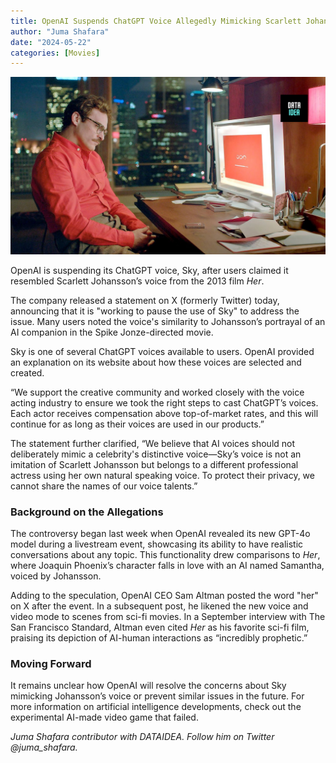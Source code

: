 ```yaml
---
title: OpenAI Suspends ChatGPT Voice Allegedly Mimicking Scarlett Johansson in "Her"
author: "Juma Shafara"
date: "2024-05-22"
categories: [Movies]
---
```


![IMDb](thumbnail.png)

OpenAI is suspending its ChatGPT voice, Sky, after users claimed it resembled Scarlett Johansson’s voice from the 2013 film _Her_.

The company released a statement on X (formerly Twitter) today, announcing that it is "working to pause the use of Sky" to address the issue. Many users noted the voice's similarity to Johansson’s portrayal of an AI companion in the Spike Jonze-directed movie.

Sky is one of several ChatGPT voices available to users. OpenAI provided an explanation on its website about how these voices are selected and created.

“We support the creative community and worked closely with the voice acting industry to ensure we took the right steps to cast ChatGPT’s voices. Each actor receives compensation above top-of-market rates, and this will continue for as long as their voices are used in our products.”

The statement further clarified, “We believe that AI voices should not deliberately mimic a celebrity's distinctive voice—Sky’s voice is not an imitation of Scarlett Johansson but belongs to a different professional actress using her own natural speaking voice. To protect their privacy, we cannot share the names of our voice talents.”

<script async src="https://pagead2.googlesyndication.com/pagead/js/adsbygoogle.js?client=ca-pub-8076040302380238"
     crossorigin="anonymous"></script>

<ins class="adsbygoogle"
     style="display:block; text-align:center;"
     data-ad-layout="in-article"
     data-ad-format="fluid"
     data-ad-client="ca-pub-8076040302380238"
     data-ad-slot="8693891310"></ins>

<script>
     (adsbygoogle = window.adsbygoogle || []).push({});
</script>

### Background on the Allegations

The controversy began last week when OpenAI revealed its new GPT-4o model during a livestream event, showcasing its ability to have realistic conversations about any topic. This functionality drew comparisons to _Her_, where Joaquin Phoenix’s character falls in love with an AI named Samantha, voiced by Johansson.

Adding to the speculation, OpenAI CEO Sam Altman posted the word "her" on X after the event. In a subsequent post, he likened the new voice and video mode to scenes from sci-fi movies. In a September interview with The San Francisco Standard, Altman even cited _Her_ as his favorite sci-fi film, praising its depiction of AI-human interactions as “incredibly prophetic.”

<script async src="https://pagead2.googlesyndication.com/pagead/js/adsbygoogle.js?client=ca-pub-8076040302380238"
     crossorigin="anonymous"></script>

<ins class="adsbygoogle"
     style="display:block; text-align:center;"
     data-ad-layout="in-article"
     data-ad-format="fluid"
     data-ad-client="ca-pub-8076040302380238"
     data-ad-slot="8693891310"></ins>

<script>
     (adsbygoogle = window.adsbygoogle || []).push({});
</script>

### Moving Forward

It remains unclear how OpenAI will resolve the concerns about Sky mimicking Johansson’s voice or prevent similar issues in the future. For more information on artificial intelligence developments, check out the experimental AI-made video game that failed.

_Juma Shafara contributor with DATAIDEA. Follow him on Twitter @juma_shafara._

<script async src="https://pagead2.googlesyndication.com/pagead/js/adsbygoogle.js?client=ca-pub-8076040302380238"
     crossorigin="anonymous"></script>

<ins class="adsbygoogle"
     style="display:block; text-align:center;"
     data-ad-layout="in-article"
     data-ad-format="fluid"
     data-ad-client="ca-pub-8076040302380238"
     data-ad-slot="8693891310"></ins>

<script>
     (adsbygoogle = window.adsbygoogle || []).push({});
</script>

